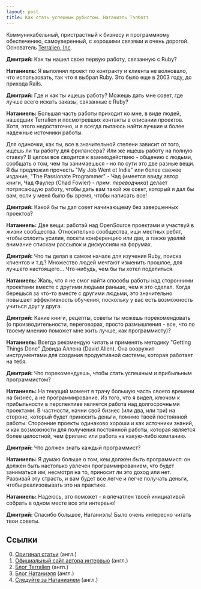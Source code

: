 ```yaml
---
layout: post
title: Как стать успешным рубистом. Натаниэль Тэлботт
---
```


Коммуникабельный, пристрастный к бизнесу и программному обеспечению, самоуверенный, с хорошими связями и очень дорогой. Основатель [Terralien, Inc](http://www.terralien.com).

**Дмитрий:** Как ты нашел свою первую работу, связанную с Ruby?

**Натаниель:** Я выполнял проект по контракту и клиента не волновало, что использовать, так что я выбрал Ruby. Это было еще в 2003 году, до прихода Rails.

**Дмитрий:** Где и как ты ищешь работу? Можешь дать мне совет, где лучше всего искать заказы, связанные с Ruby?

**Натаниель:** Большая часть работы приходит ко мне, в виде людей, нашедших Terralien и посмотревших контакты в описании проектов. Хотя, этого недостаточно, и я всегда пытаюсь найти лучшие и более надежные источники работы.

Для одиночки, как ты, все в значительной степени зависит от того, ищешь ли ты работу для фрилансера? Или же ищешь работу на полную ставку? В целом все сводится к взаимодействию - общению с людьми, сообщать о том, чем ты занимаешься - но по сути это две разные вещи. Я бы предложил прочесть "My Job Went ot India" или более свежее издание, "The Passionate Programmer" - Чад (имеется ввиду автор книги, Чад Фаулер (Chad Fowler) - _прим. переводчика_) делает потрясающую работу, чтобы дать вам такой же совет, который я дал бы вам, если у меня было бы время, чтобы написать все!

**Дмитрий:** Какой бы ты дал совет начинающему без завершенных проектов?

**Натаниель:** Две вещи: работай над OpenSource проектами и участвуй в жизни сообщества. Относительно сообщества, ищи местных ребят, чтобы сплоить усилия, посети конференцию или две, а также уделяй внимание спискам рассылок и дискуссиям на форумах.

**Дмитрий:** Что ты делал в самом начале для изучения Ruby, поиска клиентов и т.д.? Множество людей мечтают изменить прошлое, для лучшего настоящего... Что-нибудь, чем бы ты хотел поделиться.

**Натаниель:** Жаль, что я не смог найти способы работы над сторонними проектами вместе с другими людьми раньше, чем я это сделал. Когда берешься за что-то вместе с другими людьми, это значительно повышает эффективность обучения, поскольку у вас есть возможность учиться друг у друга.

**Дмитрий:** Какие книги, рецепты, советы ты можешь порекомендовать (о производительности, переговорах, просто размышления - все, что по твоему мнению поможет мне жить лучше, как программисту)?

**Натаниель:** Всегда рекомендую читать и применять методику "Getting Things Done" Дэвида Аллена (David Allen). Она вооружит инструментами для создания продуктивной системы, которая работает на тебя.

**Дмитрий:** Что порекомендуешь, чтобы стать успешным и прибыльным программистом?

**Натаниель:** На текущий момент я трачу большую часть своего времени на бизнес, а не программирование. Из того, что я видел, ключом к прибыльности в перспективе является работа над долгосрочными проектами. В частности, начни свой бизнес (или два, или три) на стороне, который будет приносить деньги, помимо твоей постоянной работы. Сторонние проекты одинаково хороши и как источники знаний, и как возможности для получения постоянной работы, которая является более целостной, чем фриланс или работа на какую-либо компанию.

**Дмитрий:** Что должен знать каждый программист?

**Натаниель:** Я думаю больше о том, кем должен _быть_ программист: он должен быть настолько увлечен программированием, что будет заниматься им, несмотря на то, приносит ли это доход или нет. Развивай эту страсть, и вам будет все легче и легче получать деньги, чтобы реализовывать это на практике.

**Натаниель:** Надеюсь, это поможет - я впечатлен твоей инициативой собрать в одном месте все эти интервью!

**Дмитрий:** Спасибо большое, Натаниэль! Было очень интересно читать твои советы.

## Ссылки

  0. [Оригинал статьи](http://belitsky.info/freelance/nathaniel-talbott/) (англ.)
  0. [Официальный сайт автора интервью](http://belitsky.info/) (англ.)
  0. [Блог Terralien](http://blog.talbott.ws/) (англ.)
  0. [Блог Натаниэля](http://merbist.com/) (англ.)
  0. [Следуйте за Натаниэлем](http://twitter.com/ntalbott) (англ.)
